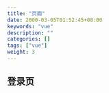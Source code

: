 ```yaml
---
title: "页面"
date: 2000-03-05T01:52:45+08:00
keywords: "vue"
description: ""
categories: []
tags: ["vue"]
weight: 3
---
```

## 登录页